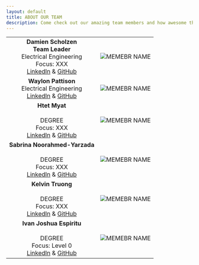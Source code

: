 ```yaml
---
layout: default
title: ABOUT OUR TEAM
description: Come check out our amazing team members and how awesome they are. Yeah! Guys if you see this we need profile pictures. I'm testing how different PNG file sizes affect the look forgive me. Ivan Joshua
---
```


| | |
|:---------------------------------------------------------------------------------------------------------------------------------------------:|:---------------------------------------------------:|
|**Damien Scholzen** <br/> **Team Leader** <br/> Electrical Engineering <br/> Focus: XXX <br/> [LinkedIn](https://linkedIn.com)  & [GitHub](https://github.com/damscho) | ![MEMEBR NAME]({{site.baseurl}}/assets/images/cat2.jpeg) |
|**Waylon Pattison** <br/> Electrical Engineering <br/> [LinkedIn](https://www.linkedin.com/in/waylon-pattison/) & [GitHub](https://github.com/EE-Wav) | ![MEMEBR NAME]({{site.baseurl}}/assets/images/WaylonProfessionalPic600pixlen.jpg) |
|**Htet Myat** <br/>                 <br/> DEGREE <br/> Focus: XXX <br/> [LinkedIn](https://linkedIn.com)  & [GitHub](https://github.com) | ![MEMEBR NAME]({{site.baseurl}}/assets/css/octocat.png) |
|**Sabrina Noorahmed-Yarzada** <br/>                 <br/> DEGREE <br/> Focus: XXX <br/> [LinkedIn](https://linkedIn.com)  & [GitHub](https://github.com) | ![MEMEBR NAME]({{site.baseurl}}/assets/css/octocat.png) |
|**Kelvin Truong** <br/>                 <br/> DEGREE <br/> Focus: XXX <br/> [LinkedIn](https://linkedIn.com)  & [GitHub](https://github.com) | ![MEMEBR NAME]({{site.baseurl}}/assets/images/testimage840x840pixels.png) |
|**Ivan Joshua Espiritu** <br/>                 <br/> DEGREE <br/> Focus: Level 0 <br/> [LinkedIn]([https://linkedIn.com](https://www.linkedin.com/in/ivan-joshua-espiritu-26b33523b/))  & [GitHub]([https://github.com](https://github.com/iespiritu)) | ![MEMEBR NAME]({{site.baseurl}}/assets/images/testimage1920x1080pixels.png) |
